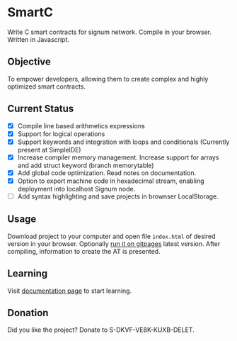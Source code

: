 # SmartC
Write C smart contracts for signum network. Compile in your browser. Written in Javascript.

## Objective
To empower developers, allowing them to create complex and highly optimized smart contracts.

## Current Status
- [x] Compile line based arithmetics expressions 
- [x] Support for logical operations
- [X] Support keywords and integration with loops and conditionals (Currently present at SimpleIDE)
- [X] Increase compiler memory management. Increase support for arrays and add struct keyword (branch memorytable)
- [X] Add global code optimization. Read notes on documentation.
- [X] Option to export machine code in hexadecimal stream, enabling deployment into localhost Signum node.
- [ ] Add syntax highlighting and save projects in brownser LocalStorage.

## Usage
Download project to your computer and open file `index.html` of desired version in your browser. Optionally [run it on gitpages](https://deleterium.github.io/SmartC/v0.1/index.html) latest version. After compiling, information to create the AT is presented.

## Learning
Visit [documentation page](./docs/) to start learning.

## Donation
Did you like the project? Donate to S-DKVF-VE8K-KUXB-DELET.

